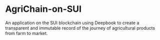 # AgriChain-on-SUI
An application on the SUI blockchain using Deepbook to create a transparent and immutable record of the journey of agricultural products from farm to market. 
